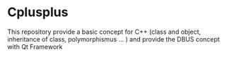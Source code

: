 # Cplusplus
This repository provide a basic concept for C++ (class and object, inheritance of class, polymorphismus ... )
and provide the DBUS concept with Qt Framework
